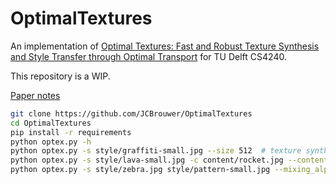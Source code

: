 # OptimalTextures
An implementation of [Optimal Textures: Fast and Robust Texture Synthesis and Style Transfer through Optimal Transport](https://arxiv.org/abs/2010.14702) for TU Delft CS4240.

This repository is a WIP.

[Paper notes](notes.md)

```bash
git clone https://github.com/JCBrouwer/OptimalTextures
cd OptimalTextures
pip install -r requirements
python optex.py -h
python optex.py -s style/graffiti-small.jpg --size 512  # texture synthesis
python optex.py -s style/lava-small.jpg -c content/rocket.jpg --content_strength 0.01  # style transfer
python optex.py -s style/zebra.jpg style/pattern-small.jpg --mixing_alpha 0.5  # texture mixing
```